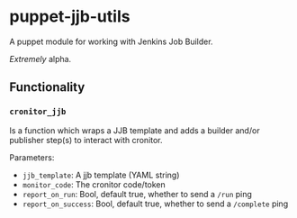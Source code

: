 # puppet-jjb-utils

A puppet module for working with Jenkins Job Builder.

_Extremely_ alpha.

## Functionality

### `cronitor_jjb`

Is a function which wraps a JJB template and adds a builder and/or publisher
step(s) to interact with cronitor.

Parameters:

- `jjb_template`: A jjb template (YAML string)
- `monitor_code`: The cronitor code/token
- `report_on_run`: Bool, default true, whether to send a `/run` ping
- `report_on_success`: Bool, default true, whether to send a `/complete` ping
